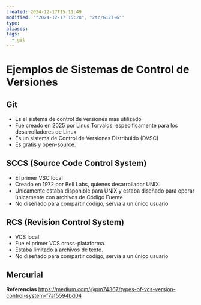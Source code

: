 ```yaml
---
created: 2024-12-17T15:11:49
modified: '"2024-12-17 15:28", "2tc/G12T+6"'
type: 
aliases: 
tags:
  - git
---
```

# Ejemplos de Sistemas de Control de Versiones

## Git
- Es el  sistema de control de versiones mas utilizado
- Fue creado en 2025 por Linus Torvalds, especificamente para los desarrolladores de Linux
- Es un sistema de Control de Versiones Distribuido (DVSC)
- Es gratis y open-source.

## SCCS (Source Code Control System)
- El primer VSC local
- Creado en 1972 por Bell Labs, quienes desarrollador UNIX.
- Unicamente estaba disponible para UNIX y estaba diseñado para operar únicamente con archivos de Código Fuente
- No diseñado para compartir código, servía a un único usuario

## RCS (Revision Control System)
- VCS local
- Fue el primer VCS cross-plataforma.
- Estaba limitado a archivos de texto.
- No diseñado para compartir código, servía a un único usuario
## Mercurial


**Referencias**
https://medium.com/@pm74367/types-of-vcs-version-control-system-f7af5594bd04